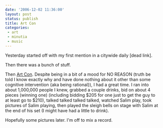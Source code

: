 ```yaml
---
date: '2006-12-02 11:36:00'
layout: post
status: publish
title: Art Con
categories:
 - art
 - minutia
 - music
---
```


Yesterday started off with my first mention in a citywide daily [dead link].

Then there was a bunch of stuff.

Then [Art Con][2]. Despite being in a bit of a mood for NO REASON (truth
be told I know exactly why and have done nothing about it other than some
cognitive intervention {aka being rational}), I had a great time. I ran into
about 1,000,000 people I knew, grabbed a couple drinks, bid on about 4 pieces
(winning one) (including bidding $205 for one just to get the guy to at least
go to $210), talked talked talked talked, watched Salim play, took pictures of
Salim playing, then played the sleigh bells on stage with Salim at the end of
his set (I might have had a little to drink).

Hopefully some pictures later. I'm off to mix a record.

   [2]: http://artconspiracy.org/
